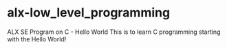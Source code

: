 # alx-low_level_programming
ALX SE Program on C - Hello World
This is to learn C programming starting with the Hello World!
